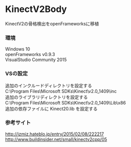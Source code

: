 # KinectV2Body
KinectV2の骨格検出をopenFrameworksに移植  



### 環境  
  Windows 10  
  openFrameworks v0.9.3  
  VisualStudio Community 2015  
  
  

### VSの設定  
  追加のインクルードディレクトリを設定する  
  C:\Program Files\Microsoft SDKs\Kinect\v2.0_1409\inc  
  追加のライブラリディレクトリを設定する  
  C:\Program Files\Microsoft SDKs\Kinect\v2.0_1409\Lib\x86  
  追加の依存ファイルに Kinect20.lib を設定する  



### 参考サイト  
<http://izmiz.hateblo.jp/entry/2015/02/08/222217>  
<http://www.buildinsider.net/small/kinectv2cpp/05>  
